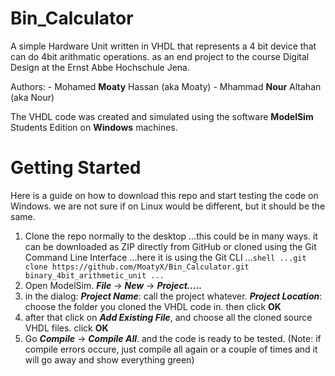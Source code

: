 # Bin_Calculator

A simple Hardware Unit written in VHDL that represents a 4 bit device that can do 4bit arithmatic operations.
as an end project to the course Digital Design at the Ernst Abbe Hochschule Jena.


Authors:
    - Mohamed **Moaty** Hassan (aka Moaty)
    - Mhammad **Nour** Altahan (aka Nour)

The VHDL code was created and simulated using the software **ModelSim** Students Edition on **Windows** machines.

# Getting Started

Here is a guide on how to download this repo and start testing the code on Windows. we are not sure if on Linux would be different, but it should be the same.

1. Clone the repo normally to the desktop
    ...this could be in many ways. it can be downloaded as ZIP directly from GitHub or cloned using the Git Command Line Interface
    ...here it is using the Git CLI
    ...```shell
    ...git clone https://github.com/MoatyX/Bin_Calculator.git binary_4bit_arithmetic_unit
    ...```
2. Open ModelSim. **_File_** -> **_New_** -> **_Project....._**
3. in the dialog: **_Project Name_**: call the project whatever. **_Project Location_**: choose the folder you cloned the VHDL code in. then click **OK**
4. after that click on **_Add Existing File_**, and choose all the cloned source VHDL files. click **OK**
4. Go **_Compile_** -> **_Compile All_**. and the code is ready to be tested. (Note: if compile errors occure, just compile all again or a couple of times and it will go away and show everything green)

